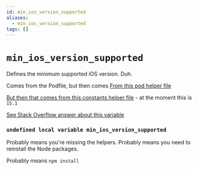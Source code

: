 ```yaml
---
id: min_ios_version_supported
aliases:
  - min_ios_version_supported
tags: []
---
```


# `min_ios_version_supported`

Defines the minimum supported iOS version. Duh.

Comes from the Podfile, but then comes
[From this pod helper file](https://github.com/facebook/react-native/blob/a5dd1be889be21f8daefbc609702989ec7c156cf/packages/react-native/scripts/react_native_pods.rb#L30)

[But then that comes from this constants helper file](https://github.com/facebook/react-native/blob/a5dd1be889be21f8daefbc609702989ec7c156cf/packages/react-native/scripts/cocoapods/helpers.rb#L68) - at the moment this is `15.1`

[See Stack Overflow answer about this variable](https://stackoverflow.com/questions/75277079/unable-to-pod-install-on-a-brand-new-react-native-project)

### `undefined local variable min_ios_version_supported`

Probably means you're missing the helpers.
Probably means you need to reinstall the Node packages.

Probably means `npm install`
